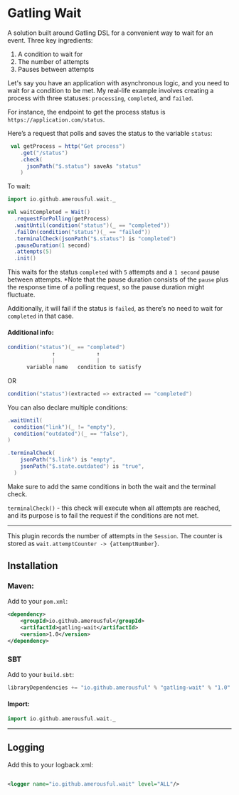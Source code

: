# Gatling Wait
A solution built around Gatling DSL for a convenient way to wait for an event. Three key ingredients:
1) A condition to wait for
2) The number of attempts
3) Pauses between attempts

Let's say you have an application with asynchronous logic, and you need to wait for a condition to be met. My real-life example involves creating a process with three statuses: `processing`, `completed`, and `failed`.

For instance, the endpoint to get the process status is `https://application.com/status`.

Here’s a request that polls and saves the status to the variable `status`:
```scala
 val getProcess = http("Get process")
    .get("/status")
    .check(
      jsonPath("$.status") saveAs "status"
    )
```

To wait:

```scala
import io.github.amerousful.wait._

val waitCompleted = Wait()
  .requestForPolling(getProcess)
  .waitUntil(condition("status")(_ == "completed"))
  .failOn(condition("status")(_ == "failed"))
  .terminalCheck(jsonPath("$.status") is "completed")
  .pauseDuration(1 second)
  .attempts(5)
  .init()
```
This waits for the status `completed` with `5` attempts and a `1 second` pause between attempts.
*Note that the pause duration consists of the `pause` plus the response time of a polling request, so the pause duration might fluctuate.

Additionally, it will fail if the status is `failed`, as there’s no need to wait for `completed` in that case.

#### Additional info:
```scala
condition("status")(_ == "completed")
              ↑             ↑ 
              |             | 
      variable name   condition to satisfy
```
OR
```scala
condition("status")(extracted => extracted == "completed")
```

You can also declare multiple conditions:
```scala
.waitUntil(
  condition("link")(_ != "empty"),
  condition("outdated")(_ == "false"),
)

.terminalCheck(
    jsonPath("$.link") is "empty",
    jsonPath("$.state.outdated") is "true",
  )
```
Make sure to add the same conditions in both the wait and the terminal check.

`terminalCheck()` - this check will execute when all attempts are reached, and its purpose is to fail the request if the conditions are not met.
***

This plugin records the number of attempts in the `Session`. The counter is stored as `wait.attemptCounter -> {attemptNumber}`.

## Installation

### Maven:

Add to your `pom.xml`:
```xml
<dependency>
    <groupId>io.github.amerousful</groupId>
    <artifactId>gatling-wait</artifactId>
    <version>1.0</version>
</dependency>
```

### SBT

Add to your `build.sbt`:
```scala
libraryDependencies += "io.github.amerousful" % "gatling-wait" % "1.0"
```

#### Import:

```scala
import io.github.amerousful.wait._
```

***

## Logging
Add this to your logback.xml:

```xml

<logger name="io.github.amerousful.wait" level="ALL"/>
```
